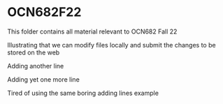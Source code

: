 


# OCN682F22
This folder contains all material relevant to OCN682 Fall 22

Illustrating that we can modify files locally and submit the changes to be stored on the web

Adding another line

Adding yet one more line

Tired of using the same boring adding lines example

